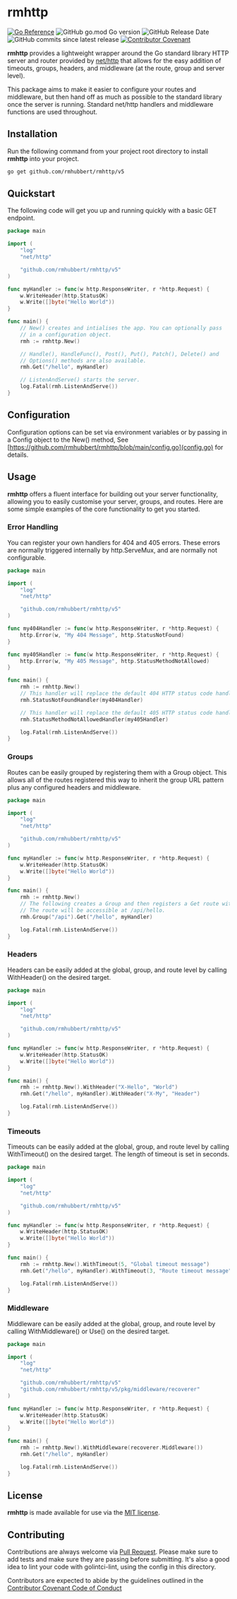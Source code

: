 # rmhttp

[![Go Reference](https://pkg.go.dev/badge/github.com/rmhubbert/rmhttp.svg)](https://pkg.go.dev/github.com/rmhubbert/rmhttp) ![GitHub go.mod Go version](https://img.shields.io/github/go-mod/go-version/rmhubbert/rmhttp?color=%23007D9C)
![GitHub Release Date](https://img.shields.io/github/release-date/rmhubbert/rmhttp?color=%23007D9C)
![GitHub commits since latest release](https://img.shields.io/github/commits-since/rmhubbert/rmhttp/latest?color=%23007D9C) [![Contributor Covenant](https://img.shields.io/badge/Contributor%20Covenant-2.1-4baaaa.svg?color=%23007D9C)](CONTRIBUTING.md)

**rmhttp** provides a lightweight wrapper around the Go standard library HTTP server and router provided by [net/http](https://pkg.go.dev/net/http) that allows for the easy addition of timeouts, groups, headers, and middleware (at the route, group and server level).

This package aims to make it easier to configure your routes and middleware, but then hand off as much as possible to the standard library once the server is running. Standard net/http handlers and middleware functions are used throughout.

## Installation

Run the following command from your project root directory to install **rmhttp** into your project.

```bash
go get github.com/rmhubbert/rmhttp/v5
```

## Quickstart

The following code will get you up and running quickly with a basic GET endpoint.

```go
package main

import (
	"log"
	"net/http"

	"github.com/rmhubbert/rmhttp/v5"
)

func myHandler := func(w http.ResponseWriter, r *http.Request) {
    w.WriteHeader(http.StatusOK)
    w.Write([]byte("Hello World"))
}

func main() {
    // New() creates and intialises the app. You can optionally pass
    // in a configuration object.
    rmh := rmhttp.New()

    // Handle(), HandleFunc(), Post(), Put(), Patch(), Delete() and
    // Options() methods are also available.
    rmh.Get("/hello", myHandler)

    // ListenAndServe() starts the server.
    log.Fatal(rmh.ListenAndServe())
}
```

## Configuration

Configuration options can be set via environment variables or by passing in a Config object to the New() method, See [https://github.com/rmhubbert/rmhttp/blob/main/config.go](config.go) for details.

## Usage

**rmhttp** offers a fluent interface for building out your server functionality, allowing you to easily customise your server, groups, and routes. Here are some simple examples of the core functionality to get you started.

### Error Handling

You can register your own handlers for 404 and 405 errors. These errors are normally triggered internally by http.ServeMux, and are normally not configurable.

```go
package main

import (
	"log"
	"net/http"

	"github.com/rmhubbert/rmhttp/v5"
)

func my404Handler := func(w http.ResponseWriter, r *http.Request) {
    http.Error(w, "My 404 Message", http.StatusNotFound)
}

func my405Handler := func(w http.ResponseWriter, r *http.Request) {
    http.Error(w, "My 405 Message", http.StatusMethodNotAllowed)
}

func main() {
    rmh := rmhttp.New()
    // This handler will replace the default 404 HTTP status code handler.
    rmh.StatusNotFoundHandler(my404Handler)

	// This handler will replace the default 405 HTTP status code handler.
    rmh.StatusMethodNotAllowedHandler(my405Handler)

    log.Fatal(rmh.ListenAndServe())
}
```

### Groups

Routes can be easily grouped by registering them with a Group object. This allows all of the routes registered this way to inherit the group URL pattern plus any configured headers and middleware.

```go
package main

import (
	"log"
	"net/http"

	"github.com/rmhubbert/rmhttp/v5"
)

func myHandler := func(w http.ResponseWriter, r *http.Request) {
    w.WriteHeader(http.StatusOK)
    w.Write([]byte("Hello World"))
}

func main() {
    rmh := rmhttp.New()
    // The following creates a Group and then registers a Get route with that Group.
    // The route will be accessible at /api/hello.
    rmh.Group("/api").Get("/hello", myHandler)

    log.Fatal(rmh.ListenAndServe())
}
```

### Headers

Headers can be easily added at the global, group, and route level by calling WithHeader() on the desired target.

```go
package main

import (
	"log"
	"net/http"

	"github.com/rmhubbert/rmhttp/v5"
)

func myHandler := func(w http.ResponseWriter, r *http.Request) {
    w.WriteHeader(http.StatusOK)
    w.Write([]byte("Hello World"))
}

func main() {
    rmh := rmhttp.New().WithHeader("X-Hello", "World")
    rmh.Get("/hello", myHandler).WithHeader("X-My", "Header")

    log.Fatal(rmh.ListenAndServe())
}
```

### Timeouts

Timeouts can be easily added at the global, group, and route level by calling WithTimeout() on the desired target. The length of timeout is set in seconds.

```go
package main

import (
	"log"
	"net/http"

	"github.com/rmhubbert/rmhttp/v5"
)

func myHandler := func(w http.ResponseWriter, r *http.Request) {
    w.WriteHeader(http.StatusOK)
    w.Write([]byte("Hello World"))
}

func main() {
    rmh := rmhttp.New().WithTimeout(5, "Global timeout message")
    rmh.Get("/hello", myHandler).WithTimeout(3, "Route timeout message")

    log.Fatal(rmh.ListenAndServe())
}
```

### Middleware

Middleware can be easily added at the global, group, and route level by calling WithMiddleware() or Use() on the desired target.

```go
package main

import (
	"log"
	"net/http"

	"github.com/rmhubbert/rmhttp/v5"
	"github.com/rmhubbert/rmhttp/v5/pkg/middleware/recoverer"
)

func myHandler := func(w http.ResponseWriter, r *http.Request) {
    w.WriteHeader(http.StatusOK)
    w.Write([]byte("Hello World"))
}

func main() {
    rmh := rmhttp.New().WithMiddleware(recoverer.Middleware())
    rmh.Get("/hello", myHandler)

    log.Fatal(rmh.ListenAndServe())
}
```

## License

**rmhttp** is made available for use via the [MIT license](LICENSE).

## Contributing

Contributions are always welcome via [Pull Request](https://github.com/rmhubbert/rmhttp/pulls). Please make sure to add tests and make sure they are passing before submitting. It's also a good idea to lint your code with golintci-lint, using the config in this directory.

Contributors are expected to abide by the guidelines outlined in the [Contributor Covenant Code of Conduct](CONTRIBUTING.md)
